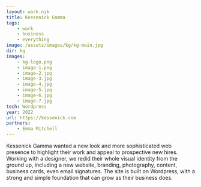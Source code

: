 ```yaml
---
layout: work.njk
title: Kessenick Gamma
tags: 
    - work
    - business
    - everything
image: /assets/images/kg/kg-main.jpg
dir: kg
images:
    - kg-logo.png
    - image-1.png
    - image-2.jpg
    - image-3.jpg
    - image-4.jpg
    - image-5.jpg
    - image-6.jpg
    - image-7.jpg
tech: Wordpress
year: 2022
url: https://kessenick.com
partners:
    - Emma Mitchell
---
```


Kessenick Gamma wanted a new look and more sophisticated web presence to highlight their work and appeal to prospective new hires. Working with a designer, we redid their whole visual identity from the ground up, including a new website, branding, photography, content, business cards, even email signatures. The site is built on Wordpress, with a strong and simple foundation that can grow as their business does. 